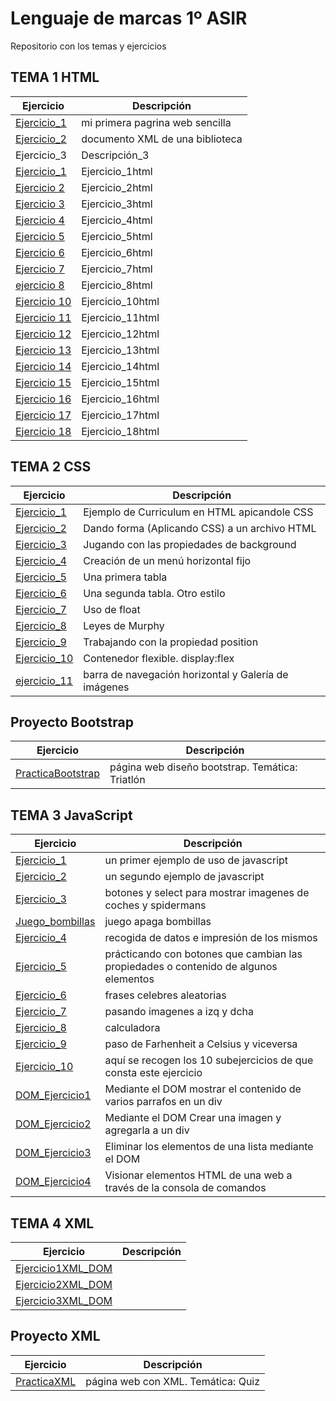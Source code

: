 # Lenguaje de marcas 1º ASIR
Repositorio con los temas y ejercicios

## TEMA 1 HTML

| Ejercicio | Descripción |
| --------- | ----------- |
| [Ejercicio_1](/TEMA1/ejercicio1.html) | mi primera pagrina web sencilla |
| [Ejercicio_2](/TEMA1/ejercicio2.xml) | documento XML de una biblioteca |
| Ejercicio_3 | Descripción_3 |
| [Ejercicio_1](/TEMA1/ejercicio1html.html) | Ejercicio_1html |
| [Ejercicio 2](/TEMA1/ejercicio2html.html) | Ejercicio_2html |
| [Ejercicio 3](/TEMA1/ejercicio3html.html) | Ejercicio_3html |
| [Ejercicio 4](/TEMA1/ejercicio4html.html) | Ejercicio_4html |
| [Ejercicio 5](/TEMA1/ejercicio5html.html) | Ejercicio_5html |
| [Ejercicio 6](/TEMA1/ejercicio6html.html) | Ejercicio_6html |
| [Ejercicio 7](/TEMA1/ejercicio7html.html) | Ejercicio_7html |
| [ejercicio 8](/TEMA1/ejercicio8) | Ejercicio_8html |
| [Ejercicio 10](/TEMA1/ejercicio10html.html)   | Ejercicio_10html |
| [Ejercicio 11](/TEMA1/ejercicio11html.html)   | Ejercicio_11html |
| [Ejercicio 12](/TEMA1/ejercicio12html.html)   | Ejercicio_12html |
| [Ejercicio 13](/TEMA1/ejercicio13html.html)   | Ejercicio_13html |
| [Ejercicio 14](/TEMA1/ejercicio14html.html)   | Ejercicio_14html |
| [Ejercicio 15](/TEMA1/ejercicio15html.html)   | Ejercicio_15html |
| [Ejercicio 16](/TEMA1/ejercicio16html.html)   | Ejercicio_16html |
| [Ejercicio 17](/TEMA1/ejercicio17)   | Ejercicio_17html |
| [Ejercicio 18](/TEMA1/ejercicio18)   | Ejercicio_18html |

## TEMA 2 CSS

| Ejercicio | Descripción |
| --------- | ----------- |
| [Ejercicio_1](TEMA2.CSS/ejercicio1) | Ejemplo de Curriculum en HTML apicandole CSS |
| [Ejercicio_2](TEMA2.CSS/ejercicio2) | Dando forma (Aplicando CSS) a un archivo HTML |
| [Ejercicio_3](TEMA2.CSS/ejercicio3) | Jugando con las propiedades de background |
| [Ejercicio_4](TEMA2.CSS/ejercicio4) | Creación de un menú horizontal fijo |
| [Ejercicio_5](TEMA2.CSS/ejercicio5) | Una primera tabla |
| [Ejercicio_6](TEMA2.CSS/ejercicio6) | Una segunda tabla. Otro estilo |
| [Ejercicio_7](TEMA2.CSS/ejercicio7) | Uso de float |
| [Ejercicio_8](TEMA2.CSS/ejercicio8) | Leyes de Murphy |
| [Ejercicio_9](Tema2.CSS/ejercicio9) | Trabajando con la propiedad position |
| [Ejercicio_10](TEMA2.CSS/ejercicio10) | Contenedor flexible. display:flex |
| [ejercicio_11](TEMA2.CSS/ejercicio11) | barra de navegación horizontal y Galería de imágenes |

## Proyecto Bootstrap

| Ejercicio | Descripción |
| --------- | ----------- |
| [PracticaBootstrap](PracticaBootstrap/PracticaBootstrap) | página web diseño bootstrap. Temática: Triatlón |

## TEMA 3 JavaScript

| Ejercicio | Descripción |
| --------- | ----------- |
| [Ejercicio_1](TEMA3.JavaScript/ejercicio1) | un primer ejemplo de uso de javascript |
| [Ejercicio_2](TEMA3.JavaScript/ejercicio2) | un segundo ejemplo de javascript |
| [Ejercicio_3](TEMA3.JavaScript/ejercicio3) | botones y select para mostrar imagenes de coches y spidermans|
| [Juego_bombillas](TEMA3.JavaScript/juego_bombillas) | juego apaga bombillas |
| [Ejercicio_4](TEMA3.JavaScript/ejercicio4) | recogida de datos e impresión de los mismos |
| [Ejercicio_5](TEMA3.JavaScript/ejercicio5) | prácticando con botones que cambian las propiedades o contenido de algunos elementos |
| [Ejercicio_6](TEMA3.JavaScript/ejercicio6) | frases celebres aleatorias |
| [Ejercicio_7](TEMA3.JavaScript/ejercicio7) | pasando imagenes a izq y dcha |
| [Ejercicio_8](TEMA3.JavaScript/ejercicio8) | calculadora |
| [Ejercicio_9](TEMA3.JavaScript/ejercicio9) | paso de Farhenheit a Celsius y viceversa |
| [Ejercicio_10](TEMA3.JavaScript/ejercicio10) | aquí se recogen los 10 subejercicios de que consta este ejercicio |
| [DOM_Ejercicio1](TEMA3.JavaScript/DOMejercicio1) | Mediante el DOM mostrar el contenido de varios parrafos en un div |
| [DOM_Ejercicio2](TEMA3.JavaScript/DOMejercicio2) | Mediante el DOM Crear una imagen y agregarla a un div |
| [DOM_Ejercicio3](TEMA3.JavaScript/DOMejercicio3) | Eliminar los elementos de una lista mediante el DOM |
| [DOM_Ejercicio4](TEMA3.JavaScript/DOMejercicio4) | Visionar elementos HTML de una web a través de la consola de comandos |

## TEMA 4 XML

| Ejercicio | Descripción |
| --------- | ----------- |
| [Ejercicio1XML_DOM](Tema4.XML_DOM/Ejercicio1XML_DOM) |
| [Ejercicio2XML_DOM](Tema4.XML_DOM/Ejercicio2XML_DOM) |
| [Ejercicio3XML_DOM](Tema4.XML_DOM/Ejercicio3XML_DOM) |


## Proyecto XML

| Ejercicio | Descripción |
| --------- | ----------- |
| [PracticaXML](ProyectoXML/PracticaXML) | página web con XML. Temática: Quiz |

